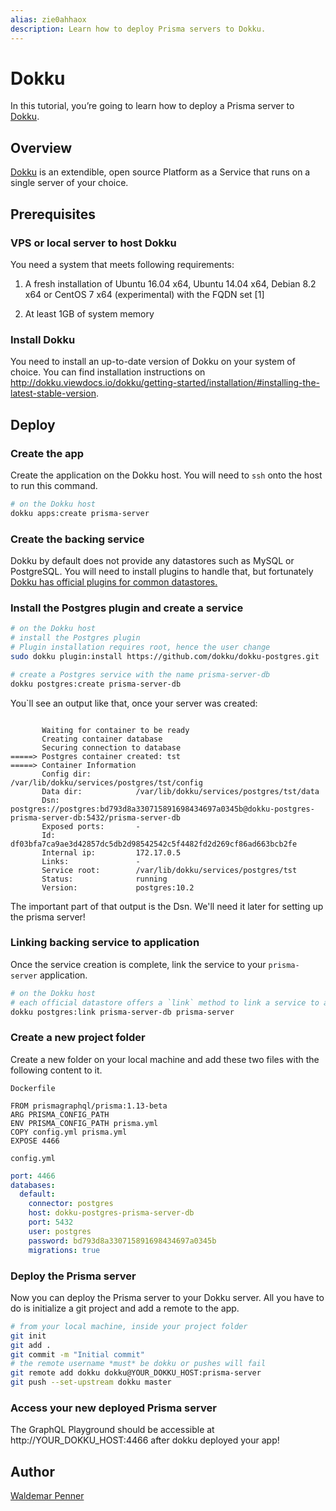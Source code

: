 ```yaml
---
alias: zie0ahhaox
description: Learn how to deploy Prisma servers to Dokku.
---
```


# Dokku

In this tutorial, you’re going to learn how to deploy a Prisma server to [Dokku](http://dokku.viewdocs.io/dokku/).

## Overview

[Dokku](http://dokku.viewdocs.io/dokku/) is an extendible, open source Platform as a Service that runs on a single server of your choice.

## Prerequisites

### VPS or local server to host Dokku

You need a system that meets following requirements:

1.  A fresh installation of Ubuntu 16.04 x64, Ubuntu 14.04 x64, Debian 8.2 x64 or CentOS 7 x64 (experimental) with the FQDN set [1]

2.  At least 1GB of system memory

### Install Dokku

You need to install an up-to-date version of Dokku on your system of choice. You can find installation instructions on http://dokku.viewdocs.io/dokku/getting-started/installation/#installing-the-latest-stable-version.

## Deploy

### Create the app

Create the application on the Dokku host. You will need to `ssh` onto the host to run this command.

```bash
# on the Dokku host
dokku apps:create prisma-server
```

### Create the backing service

Dokku by default does not provide any datastores such as MySQL or PostgreSQL. You will need to install plugins to handle that, but fortunately [Dokku has official plugins for common datastores.](http://dokku.viewdocs.io/dokku/community/plugins/#official-plugins-beta)

### Install the Postgres plugin and create a service

```bash
# on the Dokku host
# install the Postgres plugin
# Plugin installation requires root, hence the user change
sudo dokku plugin:install https://github.com/dokku/dokku-postgres.git

# create a Postgres service with the name prisma-server-db
dokku postgres:create prisma-server-db
```

You`ll see an output like that, once your server was created:

<pre><code>
       Waiting for container to be ready
       Creating container database
       Securing connection to database
=====> Postgres container created: tst
=====> Container Information
       Config dir:          /var/lib/dokku/services/postgres/tst/config
       Data dir:            /var/lib/dokku/services/postgres/tst/data
       Dsn:                 postgres://postgres:bd793d8a330715891698434697a0345b@dokku-postgres-prisma-server-db:5432/prisma-server-db
       Exposed ports:       -
       Id:                  df03bfa7ca9ae3d42857dc5db2d98542542c5f4482fd2d269cf86ad663bcb2fe
       Internal ip:         172.17.0.5
       Links:               -
       Service root:        /var/lib/dokku/services/postgres/tst
       Status:              running
       Version:             postgres:10.2
</pre></code>

The important part of that output is the Dsn. We'll need it later for setting up the prisma server!

### Linking backing service to application

Once the service creation is complete, link the service to your `prisma-server` application.

```bash
# on the Dokku host
# each official datastore offers a `link` method to link a service to any application
dokku postgres:link prisma-server-db prisma-server
```

### Create a new project folder

Create a new folder on your local machine and add these two files with the following content to it.

`Dockerfile`

```
FROM prismagraphql/prisma:1.13-beta
ARG PRISMA_CONFIG_PATH
ENV PRISMA_CONFIG_PATH prisma.yml
COPY config.yml prisma.yml
EXPOSE 4466
```

`config.yml`

```yml
port: 4466
databases:
  default:
    connector: postgres
    host: dokku-postgres-prisma-server-db
    port: 5432
    user: postgres
    password: bd793d8a330715891698434697a0345b
    migrations: true
```

### Deploy the Prisma server

Now you can deploy the Prisma server to your Dokku server. All you have to do is initialize a git project and add a remote to the app.

```bash
# from your local machine, inside your project folder
git init
git add .
git commit -m "Initial commit"
# the remote username *must* be dokku or pushes will fail
git remote add dokku dokku@YOUR_DOKKU_HOST:prisma-server
git push --set-upstream dokku master
```

### Access your new deployed Prisma server

The GraphQL Playground should be accessible at http://YOUR_DOKKU_HOST:4466 after dokku deployed your app!

## Author

[Waldemar Penner](https://github.com/w0wka91)
